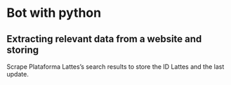 # Bot with python
## Extracting relevant data from a website and storing

Scrape Plataforma Lattes’s search results to store the ID Lattes and the last update. 
